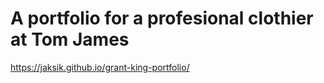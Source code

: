 # A portfolio for a profesional clothier at Tom James
https://jaksik.github.io/grant-king-portfolio/
